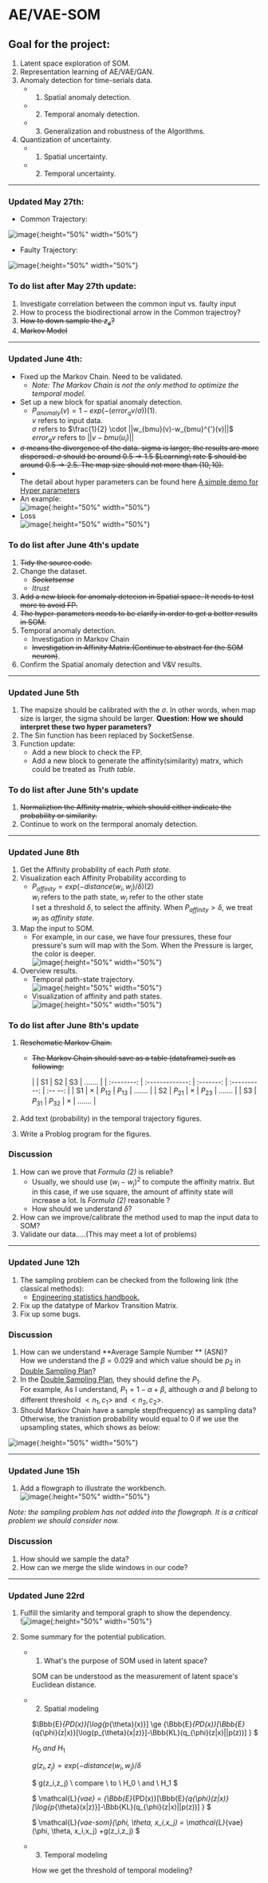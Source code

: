 # AE/VAE-SOM


## Goal for the project:

1. Latent space exploration of SOM.
2. Representation learning of AE/VAE/GAN. 
3. Anomaly detection for time-serials data.
    * 1) Spatial anomaly detection.
    * 2) Temporal anomaly detection.
    * 3) Generalization and robustness of the Algorithms.
4. Quantization of uncertainty.
    * 1) Spatial uncertainty.
    * 2) Temporal uncertainty.
___
### Updated May 27th:

* Common Trajectory:

![image](https://user-images.githubusercontent.com/34424773/120104020-b6021180-c152-11eb-8750-93d58f7def63.png){:height="50%" width="50%"}


* Faulty Trajectory:

![image](https://user-images.githubusercontent.com/34424773/120104023-c0bca680-c152-11eb-83fa-c387a7cacca0.png){:height="50%" width="50%"}

### To do list after May 27th update:

1. Investigate correlation between the common input vs. faulty input
2. How to process the biodirectional arrow in the Common trajectroy?
3. <del> How to down sample the $z_e$? </del>
4. <del> Markov Model </del>
___
### Updated June 4th:

* Fixed up the Markov Chain. Need to be validated.
    * *Note: The Markov Chain is not the only method to optimize the temporal model.*
* Set up a new block for spatial anomaly detection.
     * $P_{anomaly}(v) = 1- exp(-(error_q{v}/{\sigma})) (1)$. 
        <br/>$v$ refers to input data.
        <br/>$\sigma$ refers to $\frac{1}{2} \cdot ||w_{bmu}(v)-w_{bmu}^{'}(v)||$
        <br/>$error_q{v}$ refers to $||v-bmu(u_i)||$
* <del>$\sigma$ means the divergence of the data. sigma is larger, the results are more dispersed. $\sigma$ should be around $0.5 \rightarrow 1.5$ $Learning\ rate $ should be around $0.5 \rightarrow 2.5$. The map size should not more than $(10,10).$</del>
*  <br/> The detail about hyper parameters can be found here [A simple demo for Hyper parameters](https://share.streamlit.io/justglowing/minisom/dashboard/dashboard.py)
* An example:
 <br/>![image](https://github.com/qhxxsb/AE-VAE-SOM/blob/Sympathyzzk-patch/Figure/An_example.png){:height="50%" width="50%"}
* Loss
 <br/>![image](https://github.com/qhxxsb/AE-VAE-SOM/blob/Sympathyzzk-patch/Figure/Loss_AE.png){:height="50%" width="50%"}

### To do list after June 4th's update

1. <del>Tidy the source code. </del>
2. Change the dataset. 
    * <del>*Socketsense* </del>
    * *Itrust*
3. <del>Add a new block for anomaly detecion in Spatial space. It needs to test more to avoid FP.</del> 
4. <del>The hyper-parameters needs to be clarify in order to get a better results in SOM.</del>
5. Temporal anomaly detection.
    * Investigation in Markov Chain
    * <del>Investigation in Affinity Matrix.(Continue to abstract for the SOM neuron)</del>.
6. Confirm the Spatial anomaly detection and V&V results.
___

### Updated June 5th
1. The mapsize should be calibrated with the $\sigma$. In other words, when map size is larger, the sigma should be larger. **Question: How we should interpret these two hyper parameters?** 
2. The Sin function has been replaced by SocketSense.
3. Function update:
    * Add a new block to check the FP.
    * Add a new block to generate the affinity(similarity) matrx, which could be treated as *Truth table*.
### To do list after June 5th's update
1. <del> Normaliztion the Affinity matrix, which should either indicate the probability or similarity.</del>
2. Continue to work on the termporal anomaly detection.
___

### Updated June 8th

1. Get the Affinity probability of each *Path state.*
2. Visualization each Affinity Probability according to 
    * $P_{affinity} = exp(-distance(w_{i}, w_{j})/{\delta}) (2)$
    <br/> $w_{i}$ refers to the path state, $w_{j}$ refer to the other state
    <br/> I set a threshold $\delta$, to select the affinity. When $P_{affinity} > \delta$, we treat $w_j$ as *affinity state.*
3. Map the input to SOM.
    * For example, in our case, we have four pressures, these four pressure's sum will map with the Som. When the Pressure is larger, the color is deeper. 
    <br/>![image](https://github.com/qhxxsb/AE-VAE-SOM/blob/Sympathyzzk-patch/Figure/Heat_Map.png){:height="50%" width="50%"}
4. Overview results.
    * Temporal path-state trajectory.
    <br/>![image](https://github.com/qhxxsb/AE-VAE-SOM/blob/Sympathyzzk-patch/Figure/Temporal_Trajectory.png){:height="50%" width="50%"}
    * Visualization of affinity and path states.
    <br/>![image](https://github.com/qhxxsb/AE-VAE-SOM/blob/Sympathyzzk-patch/Figure/Visualization_Velocity.png){:height="50%" width="50%"}
### To do list after June 8th's update
1. <del> Reschematic Markov Chain.</del> 
    * <del>The Markov Chain should save as a table (dataframe) such as following:</del>
  

        |            |      S1       |  S2     |   S3       | ....... |
        | :--------: | :-------------: | :-------: | :----------: | :-- --: |
        | S1       |  $\times$     | $P_{12}$ |    $P_{13}$ | ....... |
        | S2       |   $P_{21}$    | $\times$ |  $P_{23}$   | ....... |
        | S3       | $P_{31}$      | $P_{32}$ | $\times$    | ....... |


2. Add text (probability) in the temporal trajectory figures.
3. Write a Problog program for the figures.

### Discussion ###
1. How can we prove that *Formula (2)* is reliable?
    * Usually, we should use $(w_{i}-w_{j})^2$ to compute the affinity matrix. But in this case, if we use square, the amount of affinity state will increase a lot. Is *Formula (2)* reasonable ?
    * How should we understand $\delta$?
2. How can we improve/calibrate the method used to map the input data to SOM?
3. Validate our data.....(This may meet a lot of problems)

___
### Updated June 12h ###
1. The sampling problem can be checked from the following link (the classical methods):
    * [Engineering statistics handbook.](https://www.itl.nist.gov/div898/handbook/pmc/section2/pmc22.htm)
2. Fix up the datatype of Markov Transition Matrix.
3. Fix up some bugs.

### Discussion ###
1. How can we understand **Average Sample Number ** (ASN)?
<br/> How we understand the $\beta = 0.029$ and which value should be $p_2$ in [Double Sampling Plan](https://www.itl.nist.gov/div898/handbook/pmc/section2/pmc24.htm)?
2. In the  [Double Sampling Plan](https://www.itl.nist.gov/div898/handbook/pmc/section2/pmc24.htm), they should define the $P_1$. 
<br/> For example, As I understand, $P_1 = 1- \alpha + \beta$, although $\alpha$ and $\beta$ belong to different threshold $<n_1,c_1>$ and $<n_2,c_2>$.
3. Should Markov Chain have a sample step(frequency) as sampling data? Otherwise, the tranistion probability would equal to 0 if we use the upsampling states, which shows as below:

![image](https://github.com/qhxxsb/AE-VAE-SOM/blob/Sympathyzzk-patch/Figure/Markov_Wrong.png){:height="50%" width="50%"}

___
### Updated June 15h ###
1. Add a flowgraph to illustrate the workbench.
 <br/>![image](https://github.com/qhxxsb/AE-VAE-SOM/blob/Sympathyzzk-patch/Figure/VAE-SOM%20toolchain.png){:height="50%" width="50%"}

*Note: the sampling problem has not added into the flowgraph. It is a critical problem we should consider now.*
### Discussion ###
1. How should we sample the data?
2. How can we merge the slide windows in our code?

___

### Updated June 22rd ###
1. Fulfill the simlarity and temporal graph to show the dependency.
 <br/>!![image](https://github.com/qhxxsb/AE-VAE-SOM/blob/Sympathyzzk-patch/Figure/Temporal_Similarity.png){:height="50%" width="50%"}

2. Some summary for the potential publication.
    * 1) What's the purpose of SOM used in latent space?

        SOM can be understood as the measurement of latent space's Euclidean distance.

    * 2) Spatial modeling
            
        $\Bbb{E}_{PD(x)}[\log{p_{\theta}(x)}] \ge {\Bbb{E}_{PD(x)}[\Bbb{E}_{q{\phi}(z|x)}[\log{p_{\theta}(x|z)}]-\Bbb{KL}(q_{\phi}(z|x)||p(z))] } $
        
        $H_0 \ and \ H_1$

        $g(z_i,z_j) =    exp(-distance(w_{i}, w_{j})/{\delta}$

        $ g(z_i,z_j) \ compare \ to \ H_0  \ and \ H_1 $

        $  \mathcal{L}_{vae}  = {\Bbb{E}_{PD(x)}[\Bbb{E}_{q{\phi}(z|x)}[\log{p_{\theta}(x|z)}]-\Bbb{KL}(q_{\phi}(z|x)||p(z))] } $

        $   \mathcal{L}_{vae-som}(\phi, \theta, x_i,x_j)  = \mathcal{L}_{vae}(\phi, \theta, x_i,x_j) +g(z_i,z_j) $


    * 3) Temporal modeling

        How we get the threshold of temporal modeling?